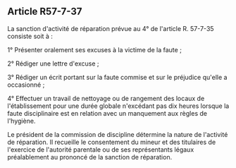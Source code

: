 Article R57-7-37
----
La sanction d'activité de réparation prévue au 4° de l'article R. 57-7-35
consiste soit à :

1° Présenter oralement ses excuses à la victime de la faute ;

2° Rédiger une lettre d'excuse ;

3° Rédiger un écrit portant sur la faute commise et sur le préjudice qu'elle a
occasionné ;

4° Effectuer un travail de nettoyage ou de rangement des locaux de
l'établissement pour une durée globale n'excédant pas dix heures lorsque la
faute disciplinaire est en relation avec un manquement aux règles de l'hygiène.

Le président de la commission de discipline détermine la nature de l'activité de
réparation. Il recueille le consentement du mineur et des titulaires de
l'exercice de l'autorité parentale ou de ses représentants légaux préalablement
au prononcé de la sanction de réparation.
